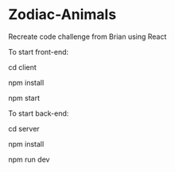 # Zodiac-Animals
Recreate code challenge from Brian using React

To start front-end: 
  
  cd client

  npm install
  
  npm start

To start back-end:
  
  cd server

  npm install

  npm run dev

